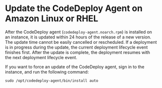 # Update the CodeDeploy Agent on Amazon Linux or RHEL<a name="codedeploy-agent-operations-update-linux"></a>

After the CodeDeploy agent \(`codedeploy-agent.noarch.rpm`\) is installed on an instance, it is updated within 24 hours of the release of a new version\. The update time cannot be easily cancelled or rescheduled\. If a deployment is in progress during the update, the current deployment lifecycle event finishes first\. After the update is complete, the deployment resumes with the next deployment lifecycle event\.

If you want to force an update of the CodeDeploy agent, sign in to the instance, and run the following command:

```
sudo /opt/codedeploy-agent/bin/install auto
```